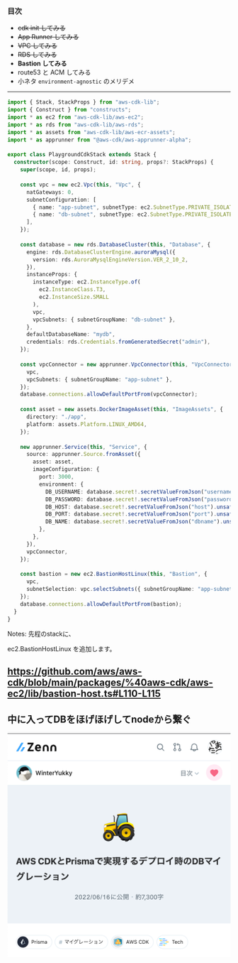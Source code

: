 ### 目次

- ~~cdk init してみる~~
- ~~App Runner してみる~~
- ~~VPC してみる~~
- ~~RDS してみる~~
- **Bastion してみる**
- route53 と ACM してみる
- 小ネタ `environment-agnostic` のメリデメ
---
```ts [|64-68]
import { Stack, StackProps } from "aws-cdk-lib";
import { Construct } from "constructs";
import * as ec2 from "aws-cdk-lib/aws-ec2";
import * as rds from "aws-cdk-lib/aws-rds";
import * as assets from "aws-cdk-lib/aws-ecr-assets";
import * as apprunner from "@aws-cdk/aws-apprunner-alpha";

export class PlaygroundCdkStack extends Stack {
  constructor(scope: Construct, id: string, props?: StackProps) {
    super(scope, id, props);

    const vpc = new ec2.Vpc(this, "Vpc", {
      natGateways: 0,
      subnetConfiguration: [
        { name: "app-subnet", subnetType: ec2.SubnetType.PRIVATE_ISOLATED },
        { name: "db-subnet", subnetType: ec2.SubnetType.PRIVATE_ISOLATED },
      ],
    });

    const database = new rds.DatabaseCluster(this, "Database", {
      engine: rds.DatabaseClusterEngine.auroraMysql({
        version: rds.AuroraMysqlEngineVersion.VER_2_10_2,
      }),
      instanceProps: {
        instanceType: ec2.InstanceType.of(
          ec2.InstanceClass.T3,
          ec2.InstanceSize.SMALL
        ),
        vpc,
        vpcSubnets: { subnetGroupName: "db-subnet" },
      },
      defaultDatabaseName: "mydb",
      credentials: rds.Credentials.fromGeneratedSecret("admin"),
    });

    const vpcConnector = new apprunner.VpcConnector(this, "VpcConnector", {
      vpc,
      vpcSubnets: { subnetGroupName: "app-subnet" },
    });
    database.connections.allowDefaultPortFrom(vpcConnector);

    const asset = new assets.DockerImageAsset(this, "ImageAssets", {
      directory: "./app",
      platform: assets.Platform.LINUX_AMD64,
    });

    new apprunner.Service(this, "Service", {
      source: apprunner.Source.fromAsset({
        asset: asset,
        imageConfiguration: {
          port: 3000,
          environment: {
            DB_USERNAME: database.secret!.secretValueFromJson("username").unsafeUnwrap(),
            DB_PASSWORD: database.secret!.secretValueFromJson("password").unsafeUnwrap(),
            DB_HOST: database.secret!.secretValueFromJson("host").unsafeUnwrap(),
            DB_PORT: database.secret!.secretValueFromJson("port").unsafeUnwrap(),
            DB_NAME: database.secret!.secretValueFromJson("dbname").unsafeUnwrap(),
          },
        },
      }),
      vpcConnector,
    });

    const bastion = new ec2.BastionHostLinux(this, "Bastion", {
      vpc,
      subnetSelection: vpc.selectSubnets({ subnetGroupName: "app-subnet" }),
    });
    database.connections.allowDefaultPortFrom(bastion);
  }
}
```
Notes:
先程のstackに、

ec2.BastionHostLinux を追加します。  

https://github.com/aws/aws-cdk/blob/main/packages/%40aws-cdk/aws-ec2/lib/bastion-host.ts#L110-L115
---
中に入ってDBをほげほげしてnodeから繋ぐ
---
[![](../assets/prisma-migration.png) <!-- .element height="600" -->](https://zenn.dev/winteryukky/articles/d766b9ab98eb23)
